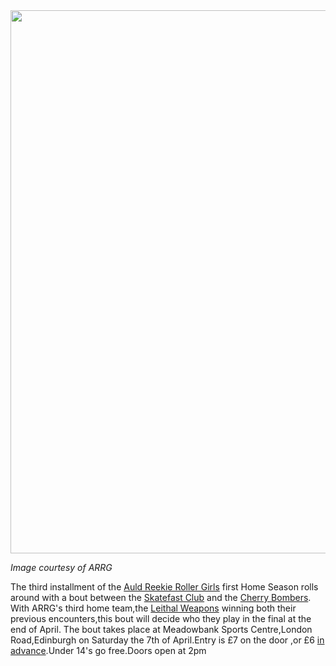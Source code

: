 <html><body><a href="/2012/03/a3-home-season-poster-sfcvscb.jpg"><img src="/2012/03/a3-home-season-poster-sfcvscb.jpg" alt="" title="A3 Home Season Poster LWvsCB" width="614" height="869" class="aligncenter size-full wp-image-1007"></a>

<em>Image courtesy of ARRG</em>

The third installment of the <a href="http://arrg.co.uk/">Auld Reekie Roller Girls</a> first Home Season rolls around with a bout between the <a href="http://www.facebook.com/theskatefastclub">Skatefast Club</a> and the <a href="http://www.facebook.com/pages/Cherry-Bombers/274799135908869">Cherry Bombers</a>.
With ARRG's third home team,the <a href="http://www.facebook.com/pages/Leithal-Weapons/209794282441077">Leithal Weapons</a> winning both their previous encounters,this bout will decide who they play in the final at the end of April.
The bout takes place at Meadowbank Sports Centre,London Road,Edinburgh on Saturday the 7th of April.Entry is £7 on the door ,or £6 <a href="http://skatefastvbombers.eventbrite.com/?ebtv=C">in advance</a>.Under 14's go free.Doors open at 2pm</body></html>
